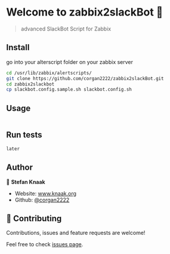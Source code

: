 # Welcome to zabbix2slackBot 👋

> advanced SlackBot Script for Zabbix 

## Install

go into your alterscript folder on your zabbix server

```sh
cd /usr/lib/zabbix/alertscripts/
git clone https://github.com/corgan2222/zabbix2slackBot.git
cd zabbix2slackbot
cp slackbot.config.sample.sh slackbot.config.sh
```


## Usage

```sh

```

## Run tests

```sh
later
```

## Author

👤 **Stefan Knaak**

* Website: www.knaak.org
* Github: [@corgan2222](https://github.com/corgan2222)

## 🤝 Contributing

Contributions, issues and feature requests are welcome!

Feel free to check [issues page](https://github.com/corgan2222/zabbix2slackBot/issues). 


